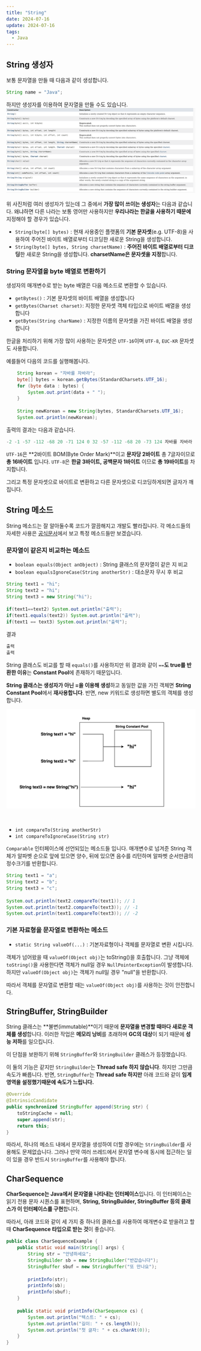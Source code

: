 ```yaml
---
title: "String"
date: 2024-07-16
update: 2024-07-16
tags:
  - Java
---
```


## String 생성자

보통 문자열을 만들 때 다음과 같이 생성합니다.
```java
String name = "Java";
```

하지만 생성자를 이용하여 문자열을 만들 수도 있습니다.
![JDK 17](img.png)

위 사진처럼 여러 생성자가 있는데 그 중에서 **가장 많이 쓰이는 생성자**는 다음과 같습니다. 왜냐하면 다른 나라는 보통 영어만 사용하지만 **우리나라는 한글을 사용하기 때문에** 지정해야 할 경우가 있습니다.
-  `String(byte[] bytes)` : 현재 사용중인 플랫폼의 **기본 문자셋**(e.g. UTF-8)을 사용하여 주어진 바이트 배열로부터 디코딩한 새로운 String을 생성합니다.
- `String(byte[] bytes, String charsetName)` : **주어진 바이트 배열로부터 디코딩**한 새로운 String을 생성합니다. **charsetName은 문자셋을 지정**합니다.

### String 문자열을 byte 배열로 변환하기

생성자의 매개변수로 받는 byte 배열은 다음 메소드로 변환할 수 있습니다.
- `getBytes()` : 기본 문자셋의 바이트 배열을 생성합니다
- `getBytes(Charset charset)`: 지정한 문자셋 객체 타입으로 바이트 배열을 생성합니다
- `getBytes(String charName)` : 지정한 이름의 문자셋을 가진 바이트 배열을 생성합니다

한글을 처리하기 위해 가장 많이 사용하는 문자셋은 `UTF-16`이며 `UTF-8`, `EUC-KR` 문자셋도 사용합니다.

예를들어 다음의 코드를 실행해봅니다.
```java
    String korean = "자바를 자바라";
    byte[] bytes = korean.getBytes(StandardCharsets.UTF_16);
    for (byte data : bytes) {
        System.out.print(data + " ");
    }
    
    String newKorean = new String(bytes, StandardCharsets.UTF_16);
    System.out.println(newKorean);
```

출력의 결과는 다음과 같습니다. 
```java
-2 -1 -57 -112 -68 20 -71 124 0 32 -57 -112 -68 20 -73 124 자바를 자바라
```

`UTF-16`은 **2바이트 BOM(Byte Order Mark)**이고 **문자당 2바이트** 총 7글자이므로 **총 16바이트** 입니다.
`UTF-8`은 **한글 3바이트, 공백문자 1바이트** 이므로 **총 19바이트**를 차지합니다.

그리고 특정 문자셋으로 바이트로 변환하고 다른 문자셋으로 디코딩하게되면 글자가 깨집니다.

## String 메소드

String 메소드는 잘 알아둘수록 코드가 깔끔해지고 개발도 빨라집니다. 각 메소드들의 자세한 사용은 [공식문서](https://docs.oracle.com/en/java/javase/17/docs/api/java.base/java/lang/String.html)에서 보고 특정 메소드들만 보겠습니다.

### 문자열이 같은지 비교하는 메소드

- `boolean equals(Object anObject)` : String 클래스의 문자열이 같은 지 비교
- `boolean equalsIgnoreCase(String anotherStr)` : 대소문자 무시 후 비교 

```java
String text1 = "hi";
String text2 = "hi";
String text3 = new String("hi");

if(text1==text2) System.out.println("출력");
if(text1.equals(text2)) System.out.println("출력");
if(text1 == text3) System.out.println("출력");
```

결과
```java
출력
출력
```

String 클래스도 비교를 할 때 `equals()`를 사용하지만 위 결과와 같이 `==`**도 true를 반환한 이유**는 **Constant Pool**에 존재하기 때문입니다.

**String 클래스는 생성자가 아닌 =을 이용해 생성**하고 동일한 값을 가진 객체면 **String Constant Pool**에서 **재사용합니다**.
반면, new 키워드로 생성하면 별도의 객체를 생성합니다. 

![](img_1.png)

<br>

- `int compareTo(String anotherStr)`
- `int compareToIgnoreCase(String str)`

`Comparable` 인터페이스에 선언되있는 메소드들 입니다. 매개변수로 넘겨준 String 객체가 알파벳 순으로 앞에 있으면 양수,
뒤에 있으면 음수를 리턴하며 알파벳 순서만큼의 정수크기를 반환합니다.  

```java
String text1 = "a";
String text2 = "b";
String text3 = "c";

System.out.println(text2.compareTo(text1)); // 1
System.out.println(text2.compareTo(text3)); // -1
System.out.println(text1.compareTo(text3)); // -2

```

### 기본 자료형을 문자열로 변환하는 메소드

- `static String valueOf(...)` : 기본자료형이나 객체를 문자열로 변환 시킵니다.

객체가 넘어왔을 때 `valueOf(Object obj)`는  toString()을 호출합니다. 그냥 객체에 `toString()`을 사용한다면 객체가 null일 경우 `NullPointerException`이 발생합니다.
하지만 `valueOf(Object obj)`는 객체가 null일 경우 "null"을 반환합니다. 

따라서 객체를 문자열로 변환할 때는 `valueOf(Object obj)`를 사용하는 것이 안전합니다.

## StringBuffer, StringBuilder

String 클래스는 **불변(immutable)**이기 때문에 **문자열을 변경할 때마다 새로운 객체를 생성**합니다. 이러한 작업은 **메모리 낭비**를 초래하며 **GC의 대상**이 되기 때문에 **성능 저하**를 일으킵니다.

이 단점을 보완하기 위해 `StringBuffer`와 `StringBuilder` 클래스가 등장했습니다.

이 둘의 기능은 같지만 `StringBuilder`는 **Thread safe 하지 않습니다**. 하지만 그만큼 속도가 빠릅니다.
반면, `StringBuffer`는 **Thread safe 하지만** 아래 코드와 같이 **임계영역을 설정했기때문에 속도가 느립니다.** 

```java
@Override
@IntrinsicCandidate
public synchronized StringBuffer append(String str) {
    toStringCache = null;
    super.append(str);
    return this;
}
```

따라서, 하나의 메소드 내에서 문자열을 생성하여 더할 경우에는 `StringBuilder`를 사용해도 문제없습니다. 그러나 만약 여러 쓰레드에서 문자열 변수에 동시에 접근하는 일이 있을 경우 반드시
`StringBuffer`를 사용해야 합니다.

## CharSequence

**CharSequence는 Java에서 문자열을 나타내는 인터페이스**입니다. 
이 인터페이스는 읽기 전용 문자 시퀀스를 표현하며, **String, StringBuilder, StringBuffer 등의 클래스가 이 인터페이스를 구현**합니다.

따라서, 아래 코드와 같이 세 가지 중 하나의 클래스를 사용하여 매개변수로 받을려고 할 때 **CharSequence 타입으로 받는 것**이 좋습니다.

```java
public class CharSequenceExample {
    public static void main(String[] args) {
        String str = "안녕하세요";
        StringBuilder sb = new StringBuilder("반갑습니다");
        StringBuffer sbuf = new StringBuffer("또 만나요");
        
        printInfo(str);
        printInfo(sb);
        printInfo(sbuf);
    }
    
    public static void printInfo(CharSequence cs) {
        System.out.println("텍스트: " + cs);
        System.out.println("길이: " + cs.length());
        System.out.println("첫 글자: " + cs.charAt(0));
    }
}
```



